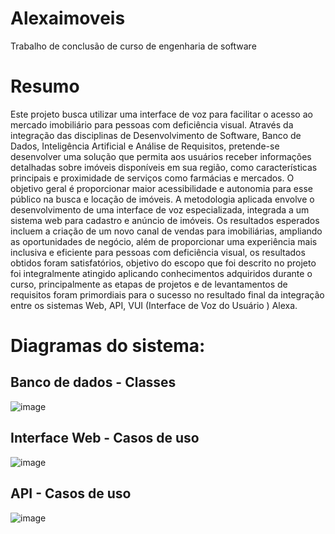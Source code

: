 # Alexaimoveis
Trabalho de conclusão de curso de engenharia de software

# Resumo

Este projeto busca utilizar uma interface de voz para facilitar o acesso ao mercado imobiliário para pessoas com deficiência visual. Através da integração das disciplinas de Desenvolvimento de Software, Banco de Dados, Inteligência Artificial e Análise de Requisitos, pretende-se desenvolver uma solução que permita aos usuários receber informações detalhadas sobre imóveis disponíveis em sua região, como características principais e proximidade de serviços como farmácias e mercados. O objetivo geral é proporcionar maior acessibilidade e autonomia para esse público na busca e locação de imóveis. A metodologia aplicada envolve o desenvolvimento de uma interface de voz especializada, integrada a um sistema web para cadastro e anúncio de imóveis. Os resultados esperados incluem a criação de um novo canal de vendas para imobiliárias, ampliando as oportunidades de negócio, além de proporcionar uma experiência mais inclusiva e eficiente para pessoas com deficiência visual, os resultados obtidos foram satisfatórios, objetivo do escopo que foi descrito no projeto foi integralmente atingido aplicando conhecimentos adquiridos durante o curso, principalmente as etapas de projetos e de levantamentos de requisitos foram primordiais para o sucesso no resultado final da integração entre os sistemas Web, API, VUI (Interface de Voz do Usuário )  Alexa. 

# Diagramas do sistema:

## Banco de dados - Classes

![image](https://github.com/user-attachments/assets/43b6f3c8-1a3e-4d36-b093-b064f55df726)

## Interface Web - Casos de uso

![image](https://github.com/user-attachments/assets/655a3504-4436-4a6b-807e-36ee1ef3683d)

## API - Casos de uso

![image](https://github.com/user-attachments/assets/1046b11a-abc0-4f6a-9bfc-708fddb98ac4)

